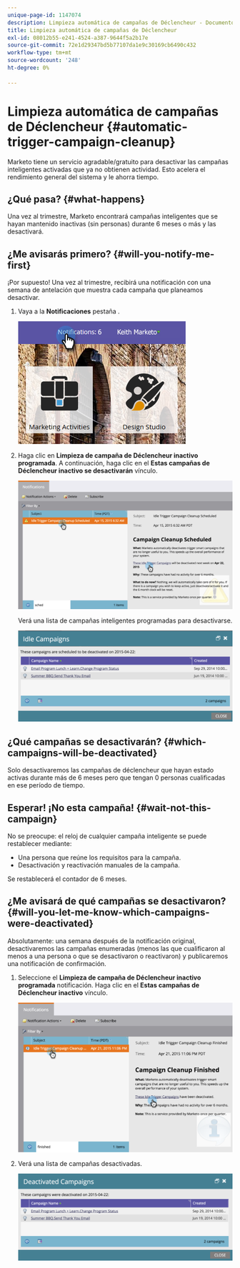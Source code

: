```yaml
---
unique-page-id: 1147074
description: Limpieza automática de campañas de Déclencheur - Documentos de Marketo - Documentación del producto
title: Limpieza automática de campañas de Déclencheur
exl-id: 08012b55-e241-4524-a387-9644f5a2b17e
source-git-commit: 72e1d29347bd5b77107da1e9c30169cb6490c432
workflow-type: tm+mt
source-wordcount: '248'
ht-degree: 0%

---
```


# Limpieza automática de campañas de Déclencheur {#automatic-trigger-campaign-cleanup}

Marketo tiene un servicio agradable/gratuito para desactivar las campañas inteligentes activadas que ya no obtienen actividad. Esto acelera el rendimiento general del sistema y le ahorra tiempo.

## ¿Qué pasa? {#what-happens}

Una vez al trimestre, Marketo encontrará campañas inteligentes que se hayan mantenido inactivas (sin personas) durante 6 meses o más y las desactivará.

## ¿Me avisarás primero? {#will-you-notify-me-first}

¡Por supuesto! Una vez al trimestre, recibirá una notificación con una semana de antelación que muestra cada campaña que planeamos desactivar.

1. Vaya a la **Notificaciones** pestaña .

   ![](assets/notifications.png)

1. Haga clic en **Limpieza de campaña de Déclencheur inactivo programada**. A continuación, haga clic en el **Estas campañas de Déclencheur inactivo se desactivarán** vínculo.

   ![](assets/image2015-4-27-20-3a48-3a35.png)

   Verá una lista de campañas inteligentes programadas para desactivarse.

   ![](assets/image2015-4-27-20-3a35-3a29.png)

## ¿Qué campañas se desactivarán? {#which-campaigns-will-be-deactivated}

Solo desactivaremos las campañas de déclencheur que hayan estado activas durante más de 6 meses pero que tengan 0 personas cualificadas en ese período de tiempo.

## Esperar! ¡No esta campaña! {#wait-not-this-campaign}

No se preocupe: el reloj de cualquier campaña inteligente se puede restablecer mediante:

* Una persona que reúne los requisitos para la campaña.
* Desactivación y reactivación manuales de la campaña.

Se restablecerá el contador de 6 meses.

## ¿Me avisará de qué campañas se desactivaron? {#will-you-let-me-know-which-campaigns-were-deactivated}

Absolutamente: una semana después de la notificación original, desactivaremos las campañas enumeradas (menos las que cualificaron al menos a una persona o que se desactivaron o reactivaron) y publicaremos una notificación de confirmación.

1. Seleccione el **Limpieza de campaña de Déclencheur inactivo programada** notificación. Haga clic en el **Estas campañas de Déclencheur inactivo** vínculo.

   ![](assets/image2015-4-27-20-3a56-3a41.png)

1. Verá una lista de campañas desactivadas.

   ![](assets/image2015-4-27-20-3a58-3a38.png)
